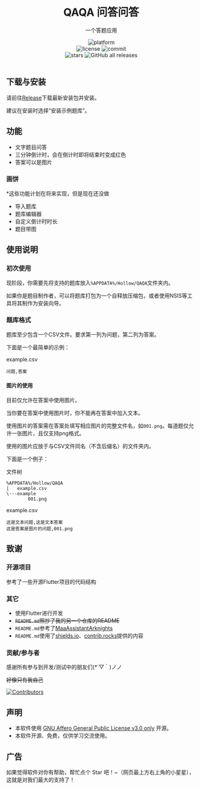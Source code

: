 <div align="center">

# QAQA 问答问答

一个答题应用

<div>
    <img alt="platform" src="https://img.shields.io/badge/platform-Windows-blueviolet">
</div>
<div>
    <img alt="license" src="https://img.shields.io/github/license/Hollow-YK/QAQA">
    <img alt="commit" src="https://img.shields.io/github/commit-activity/m/Hollow-YK/QAQA">
</div>
<div>
    <img alt="stars" src="https://img.shields.io/github/stars/Hollow-YK/QAQA?style=social">
    <img alt="GitHub all releases" src="https://img.shields.io/github/downloads/Hollow-YK/QAQA/total?style=social">
</div>
<br>

<!-- markdownlint-restore -->

</div>

## 下载与安装

请前往[Release](https://github.com/Hollow-YK/QAQA/releases)下载最新安装包并安装。

建议在安装时选择“安装示例题库”。

## 功能

- 文字题目问答
- 三分钟倒计时，会在倒计时即将结束时变成红色
- 答案可以是图片

### 画饼

*这些功能计划在将来实现，但是现在还没做

- 导入题库
- 题库编辑器
- 自定义倒计时时长
- 题目带图

## 使用说明

### 初次使用

现阶段，你需要先将支持的题库放入`%APPDATA%/Hollow/QAQA`文件夹内。

如果你是题目制作者，可以将题库打包为一个自释放压缩包，或者使用NSIS等工具将其制作为安装向导。

### 题库格式

题库至少包含一个CSV文件。要求第一列为问题，第二列为答案。

下面是一个最简单的示例：

example.csv
```
问题,答案
```

#### 图片的使用

目前仅允许在答案中使用图片。

当你要在答案中使用图片时，你不能再在答案中加入文本。

使用图片的答案需在答案处填写相应图片的完整文件名，如`001.png`。每道题仅允许一张图片，且仅支持png格式。

使用的图片应放于与CSV文件同名（不含后缀名）的文件夹内。

下面是一个例子：

文件树
```
%APPDATA%/Hollow/QAQA
|   example.csv
\---example
        001.png
```

example.csv
```
这是文本问题,这是文本答案
这是答案是图片的问题,001.png
```

## 致谢

### 开源项目

参考了一些开源Flutter项目的代码结构

### 其它

- 使用Flutter进行开发
- ~~`README.md`照抄了我的另一个仓库的README~~
- `README.md`参考了[MaaAssistantArknights](https://github.com/MaaAssistantArknights/MaaAssistantArknights/)
- `README.md`使用了[shields.io](https://shields.io/)、[contrib.rocks](https://contrib.rocks/)提供的内容

### 贡献/参与者

感谢所有参与到开发/测试中的朋友们(\*´▽｀)ノノ

~~好像只有我自己~~

[![Contributors](https://contrib.rocks/image?repo=Hollow-YK/Yunhu_MinecraftStatus_Bot&max=105&columns=15)](https://github.com/Hollow-YK/Yunhu_MinecraftStatus_Bot/graphs/contributors)

## 声明

- 本软件使用 [GNU Affero General Public License v3.0 only](https://spdx.org/licenses/AGPL-3.0-only.html) 开源。
- 本软件开源、免费，仅供学习交流使用。

## 广告

如果觉得软件对你有帮助，帮忙点个 Star 吧！~（网页最上方右上角的小星星），这就是对我们最大的支持了！